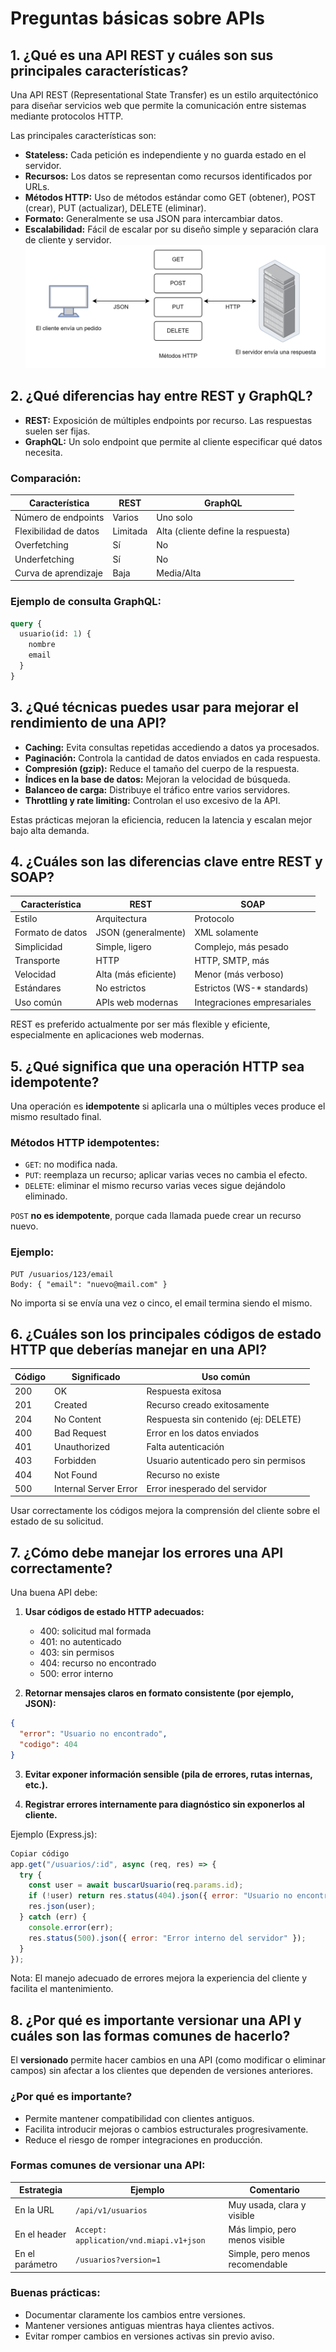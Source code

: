 # Preguntas básicas sobre APIs

## 1. ¿Qué es una API REST y cuáles son sus principales características?

Una API REST (Representational State Transfer) es un estilo arquitectónico para diseñar servicios web que permite la comunicación entre sistemas mediante protocolos HTTP.

Las principales características son:

- **Stateless:** Cada petición es independiente y no guarda estado en el servidor.  
- **Recursos:** Los datos se representan como recursos identificados por URLs.  
- **Métodos HTTP:** Uso de métodos estándar como GET (obtener), POST (crear), PUT (actualizar), DELETE (eliminar).  
- **Formato:** Generalmente se usa JSON para intercambiar datos.  
- **Escalabilidad:** Fácil de escalar por su diseño simple y separación clara de cliente y servidor.
![alt text](image.png)

## 2. ¿Qué diferencias hay entre REST y GraphQL?

- **REST:** Exposición de múltiples endpoints por recurso. Las respuestas suelen ser fijas.
- **GraphQL:** Un solo endpoint que permite al cliente especificar qué datos necesita.

### Comparación:

| Característica        | REST                          | GraphQL                            |
|-----------------------|-------------------------------|-------------------------------------|
| Número de endpoints   | Varios                        | Uno solo                            |
| Flexibilidad de datos | Limitada                      | Alta (cliente define la respuesta)  |
| Overfetching          | Sí                            | No                                  |
| Underfetching         | Sí                            | No                                  |
| Curva de aprendizaje  | Baja                          | Media/Alta                          |

### Ejemplo de consulta GraphQL:

```graphql
query {
  usuario(id: 1) {
    nombre
    email
  }
}
```

## 3. ¿Qué técnicas puedes usar para mejorar el rendimiento de una API?

- **Caching:** Evita consultas repetidas accediendo a datos ya procesados.
- **Paginación:** Controla la cantidad de datos enviados en cada respuesta.
- **Compresión (gzip):** Reduce el tamaño del cuerpo de la respuesta.
- **Índices en la base de datos:** Mejoran la velocidad de búsqueda.
- **Balanceo de carga:** Distribuye el tráfico entre varios servidores.
- **Throttling y rate limiting:** Controlan el uso excesivo de la API.

Estas prácticas mejoran la eficiencia, reducen la latencia y escalan mejor bajo alta demanda.

## 4. ¿Cuáles son las diferencias clave entre REST y SOAP?

| Característica     | REST                              | SOAP                            |
|--------------------|-----------------------------------|----------------------------------|
| Estilo             | Arquitectura                      | Protocolo                        |
| Formato de datos   | JSON (generalmente)               | XML solamente                    |
| Simplicidad        | Simple, ligero                    | Complejo, más pesado             |
| Transporte         | HTTP                              | HTTP, SMTP, más                  |
| Velocidad          | Alta (más eficiente)              | Menor (más verboso)              |
| Estándares         | No estrictos                      | Estrictos (WS-* standards)       |
| Uso común          | APIs web modernas                 | Integraciones empresariales      |

REST es preferido actualmente por ser más flexible y eficiente, especialmente en aplicaciones web modernas.

## 5. ¿Qué significa que una operación HTTP sea idempotente?

Una operación es **idempotente** si aplicarla una o múltiples veces produce el mismo resultado final.

### Métodos HTTP idempotentes:

- `GET`: no modifica nada.
- `PUT`: reemplaza un recurso; aplicar varias veces no cambia el efecto.
- `DELETE`: eliminar el mismo recurso varias veces sigue dejándolo eliminado.

`POST` **no es idempotente**, porque cada llamada puede crear un recurso nuevo.

### Ejemplo:
```http
PUT /usuarios/123/email
Body: { "email": "nuevo@mail.com" }
```
No importa si se envía una vez o cinco, el email termina siendo el mismo.

## 6. ¿Cuáles son los principales códigos de estado HTTP que deberías manejar en una API?

| Código | Significado                  | Uso común                             |
|--------|------------------------------|----------------------------------------|
| 200    | OK                           | Respuesta exitosa                      |
| 201    | Created                      | Recurso creado exitosamente            |
| 204    | No Content                   | Respuesta sin contenido (ej: DELETE)   |
| 400    | Bad Request                  | Error en los datos enviados            |
| 401    | Unauthorized                 | Falta autenticación                    |
| 403    | Forbidden                    | Usuario autenticado pero sin permisos |
| 404    | Not Found                    | Recurso no existe                      |
| 500    | Internal Server Error        | Error inesperado del servidor          |

Usar correctamente los códigos mejora la comprensión del cliente sobre el estado de su solicitud.

## 7. ¿Cómo debe manejar los errores una API correctamente?
Una buena API debe:

1. **Usar códigos de estado HTTP adecuados:**
   - 400: solicitud mal formada
   - 401: no autenticado
   - 403: sin permisos
   - 404: recurso no encontrado
   - 500: error interno

2. **Retornar mensajes claros en formato consistente (por ejemplo, JSON):**

```json
{
  "error": "Usuario no encontrado",
  "codigo": 404
}
```
3. **Evitar exponer información sensible (pila de errores, rutas internas, etc.).**

4. **Registrar errores internamente para diagnóstico sin exponerlos al cliente.**

Ejemplo (Express.js):
```javascript
Copiar código
app.get("/usuarios/:id", async (req, res) => {
  try {
    const user = await buscarUsuario(req.params.id);
    if (!user) return res.status(404).json({ error: "Usuario no encontrado" });
    res.json(user);
  } catch (err) {
    console.error(err);
    res.status(500).json({ error: "Error interno del servidor" });
  }
});
```
Nota:
El manejo adecuado de errores mejora la experiencia del cliente y facilita el mantenimiento.


## 8. ¿Por qué es importante versionar una API y cuáles son las formas comunes de hacerlo?

El **versionado** permite hacer cambios en una API (como modificar o eliminar campos) sin afectar a los clientes que dependen de versiones anteriores.

### ¿Por qué es importante?
- Permite mantener compatibilidad con clientes antiguos.
- Facilita introducir mejoras o cambios estructurales progresivamente.
- Reduce el riesgo de romper integraciones en producción.

### Formas comunes de versionar una API:

| Estrategia         | Ejemplo                       | Comentario                         |
|--------------------|-------------------------------|------------------------------------|
| En la URL          | `/api/v1/usuarios`            | Muy usada, clara y visible         |
| En el header       | `Accept: application/vnd.miapi.v1+json` | Más limpio, pero menos visible     |
| En el parámetro    | `/usuarios?version=1`         | Simple, pero menos recomendable    |

### Buenas prácticas:
- Documentar claramente los cambios entre versiones.
- Mantener versiones antiguas mientras haya clientes activos.
- Evitar romper cambios en versiones activas sin previo aviso.
